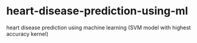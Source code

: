 # heart-disease-prediction-using-ml
heart disease prediction using machine learning (SVM model with highest accuracy kernel)
